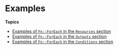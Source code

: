 # Examples<a name="intrinsic-function-reference-foreach-examples"></a>

**Topics**
+ [Examples of `Fn::ForEach` in the `Resources` section](intrinsic-function-reference-foreach-example-resource.md)
+ [Examples of `Fn::ForEach` in the `Outputs` section](intrinsic-function-reference-foreach-example-outputs.md)
+ [Examples of `Fn::ForEach` in the `Conditions` section](intrinsic-function-reference-foreach-example-conditions.md)